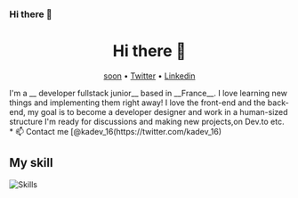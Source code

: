 ### Hi there 👋


<h1 align="center">Hi there 👋</h1>
<p align="center">
  <a href="https://www.fr/">soon</a> •
  <a href="https://twitter.com/ka_dev16">Twitter</a> •
  <a href="https://www.linkedin.com/in/karim-a-a23816176">Linkedin</a>
</p>
I'm a __ developer fullstack junior__  based in __France__. I love learning new things and implementing them right away! I love the front-end and the back-end, my goal is to become a developer designer and work in a human-sized structure I'm ready for discussions and making new projects,on Dev.to etc.
* 📫 Contact me [@kadev_16(https://twitter.com/kadev_16)

## My skill


  <img align="center" alt="Skills" src="(https://github.com/kadev-oclock/kadev-oclok/master/img/skills.png" />
</p>
